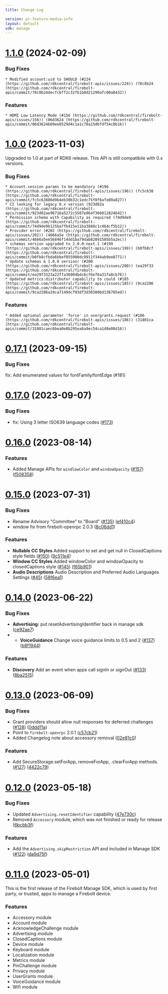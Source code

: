 ```yaml
---
title: Change Log

version: pr-feature-media-info
layout: default
sdk: manage
---
```

# [1.1.0](https://github.com/rdkcentral/firebolt-apis/compare/v1.0.0...v1.1.0) (2024-02-09)

### Bug Fixes

    * Modified account:uid to SHOULD (#224 (https://github.com/rdkcentral/firebolt-apis/issues/224)) (70c8b24 (https://github.com/rdkcentral/firebolt-apis/commit/70c8b24decfcbff2c32fb1b0d21290afc00a8432))

### Features

    * HDMI Low Latency Mode (#156 (https://github.com/rdkcentral/firebolt-apis/issues/156)) (06d3624 (https://github.com/rdkcentral/firebolt-apis/commit/06d3624b69ee0529d4c1a1c78a15dbfdf54c8b16))

# [1.0.0](https://github.com/rdkcentral/firebolt-apis/compare/v0.17.1...v1.0.0) (2023-11-03)

Upgraded to 1.0 at part of RDK6 release. This API is still compatibile with 0.x versions.

### Bug Fixes

    * Account.session params to be mandatory (#196 (https://github.com/rdkcentral/firebolt-apis/issues/196)) (fc5c638 (https://github.com/rdkcentral/firebolt-apis/commit/fc5c63886d9b4eb30b32c1edc75f0f6afe80a827))
    * CI looking for legacy 0.x version (923d02a (https://github.com/rdkcentral/firebolt-apis/commit/923d02ae96716a5272c5507e864f366012824642))
    * Permission schema with Capability as required (74d9de9 (https://github.com/rdkcentral/firebolt-apis/commit/74d9de9b125baffb415e11ba3888c1c464cf5b12))
    * Provider error (#202 (https://github.com/rdkcentral/firebolt-apis/issues/202)) (4666a5e (https://github.com/rdkcentral/firebolt-apis/commit/4666a5ee56846f14dd1ba79dab82891505b5a2ec))
    * schemas version upgraded to 2.0.0-next.1 (#199 (https://github.com/rdkcentral/firebolt-apis/issues/199)) (b0fb8cf (https://github.com/rdkcentral/firebolt-apis/commit/b0fb8cfbda6bbef055000dc9911f344ab9ee8771))
    * Update schemas & 1.0.0 version! (#200 (https://github.com/rdkcentral/firebolt-apis/issues/200)) (ea29f33 (https://github.com/rdkcentral/firebolt-apis/commit/ea29f3323a22ffa36904bdc6cf6e76a31fa8cb76))
    * Updated metrics:distributor capability to could (#185 (https://github.com/rdkcentral/firebolt-apis/issues/185)) (9ca2206 (https://github.com/rdkcentral/firebolt-apis/commit/9ca2206a2dca7149dcf93df3d303806d136785ed))

### Features
  
    * Added optional parameter 'force' in usergrants.request (#186 (https://github.com/rdkcentral/firebolt-apis/issues/186)) (31801ca (https://github.com/rdkcentral/firebolt-apis/commit/31801caec6bea0e8b295ea6a9ec54ca1d8e08d16))

# [0.17.1](https://github.com/rdkcentral/firebolt-apis/compare/v0.17.0...v0.17.1) (2023-09-15)

### Bug Fixes

fix: Add enumerated values for fontFamily/fontEdge (#181)

# [0.17.0](https://github.com/rdkcentral/firebolt-apis/compare/v0.16.0...v0.17.0) (2023-09-07)

### Bug Fixes

* fix: Using 3 letter ISO639 language codes ([#173](https://github.com/rdkcentral/firebolt-apis/issues/173))

# [0.16.0](https://github.com/rdkcentral/firebolt-apis/compare/v0.15.0...v0.16.0) (2023-08-14)

### Features

* Added Manage APIs for `windlowColor` and `windowOpacity` ([#157](https://github.com/rdkcentral/firebolt-apis/issues/157)) ([f508358](https://github.com/rdkcentral/firebolt-apis/commit/f508358aeb2f58bb3893bbfaf09e2340fcadac8f))

# [0.15.0](https://github.com/rdkcentral/firebolt-apis/compare/v0.14.0...v0.15.0) (2023-07-31)

### Bug Fixes

* Rename Advisory "Committee" to "Board" ([#135](https://github.com/rdkcentral/firebolt-apis/issues/135)) ([ef410c4](https://github.com/rdkcentral/firebolt-apis/commit/ef410c43bbb32414c3aa1d11b43093565cc90edf))
* window fix from firebolt-openrpc 2.0.3 ([8c06dd1](https://github.com/rdkcentral/firebolt-apis/commit/8c06dd1432822719f5634e2877b36efdf02a4809))

### Features

* **Nullable CC Styles** Added support to set and get null in ClosedCaptions style fields ([#150](https://github.com/rdkcentral/firebolt-apis/issues/150)) ([9c511e4](https://github.com/rdkcentral/firebolt-apis/commit/9c511e4fddebcdf5dfc04e9e8e31f98ab7eef680))
* **Window CC Styles** Added windowColor and windowOpacity to closedCaptions style ([#145](https://github.com/rdkcentral/firebolt-apis/issues/145)) ([f65b901](https://github.com/rdkcentral/firebolt-apis/commit/f65b9019bda22400df9b9634c332e720db38118d))
* **Audio Descriptions** Audio Description and Preferred Audio Languages Settings ([#45](https://github.com/rdkcentral/firebolt-apis/issues/45)) ([58f6ea1](https://github.com/rdkcentral/firebolt-apis/commit/58f6ea1dde7a819883eb3da24f879b6a9ecc9a41))

# [0.14.0](https://github.com/rdkcentral/firebolt-apis/compare/v0.13.0...v0.14.0) (2023-06-22)

### Bug Fixes

* **Advertising:** put resetAdvertisingIdentifier back in manage sdk ([ce92ae7](https://github.com/rdkcentral/firebolt-apis/commit/ce92ae7bfff58fa1d3e4bee78c88d5edf0266473))
* * **VoiceGuidance** Change voice guidance limits to 0.5 and 2 ([#137](https://github.com/rdkcentral/firebolt-apis/issues/137)) ([b8f1944](https://github.com/rdkcentral/firebolt-apis/commit/b8f19449efd808639599b162aba61c08ec089c41))

### Features

* **Discovery** Add an event when apps call signIn or signOut ([#133](https://github.com/rdkcentral/firebolt-apis/issues/133)) ([8ba2515](https://github.com/rdkcentral/firebolt-apis/commit/8ba2515948c433ccc38662f223f5fb399cf34841))

# [0.13.0](https://github.com/rdkcentral/firebolt-apis/compare/v0.12.0...v0.13.0) (2023-06-09)

### Bug Fixes

* Grant providers should allow null responses for deferred challenges ([#128](https://github.com/rdkcentral/firebolt-apis/issues/128)) ([0ddd11a](https://github.com/rdkcentral/firebolt-apis/commit/0ddd11af282aed85112fb739993ae58cfc1c4910))
* Point to `firebolt-openrpc` 2.0.1 ([c57cb21](https://github.com/rdkcentral/firebolt-apis/commit/c57cb218343fd058e2e6e676d52d9d0c904ad9a8))
* Added Changelog note about accessory removal ([02e81c0](https://github.com/rdkcentral/firebolt-apis/commit/02e81c0f0233862e2d2386989943a840eddc5b6a))

### Features

* Add SecureStorage.setForApp, removeForApp, .clearForApp methods. ([#127](https://github.com/rdkcentral/firebolt-apis/issues/127)) ([4422c79](https://github.com/rdkcentral/firebolt-apis/commit/4422c79122fc35e7b35180254be52bf33c64ab5b))

# [0.12.0](https://github.com/rdkcentral/firebolt-apis/compare/v0.11.0...v0.12.0) (2023-05-18)

### Bug Fixes

* Updated `Advertising.resetIdentifier` capability ([47e730c](https://github.com/rdkcentral/firebolt-core-sdk/commit/47e730c4572ca2b8b9fdc3b2062121ef802914aa))
* Removed `Accessory` module, which was not finished or ready for release ([6bcbb3f](https://github.com/rdkcentral/firebolt-apis/commit/6bcbb3fa347cb412e0d973beb6ecff7fe966607a))

### Features

* Add the `Advertising.skipRestriction` API and included in Manage SDK ([#122](https://github.com/rdkcentral/firebolt-core-sdk/issues/122)) ([da9d75f](https://github.com/rdkcentral/firebolt-core-sdk/commit/da9d75f8c29bf04674e3de692874888796665a9a))


# [0.11.0](https://github.com/rdkcentral/firebolt-core-sdk/compare/v0.10.0...v0.11.0) (2023-05-01)

This is the first release of the Firebolt Manage SDK, which is used by first party, or trusted, apps to manage a Firebolt device.

### Features

* Accessory module
* Account module
* AcknowledgeChallenge module
* Advertising module
* ClosedCaptions module
* Device module
* Keyboard module
* Localization module
* Metrics module
* PinChallenge module
* Privacy module
* UserGrants module
* VoiceGuidance module
* Wifi module
